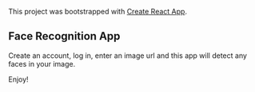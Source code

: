 This project was bootstrapped with [Create React App](https://github.com/facebook/create-react-app).

## Face Recognition App

Create an account, log in, enter an image url and this app will detect any faces in your image. 

Enjoy!
